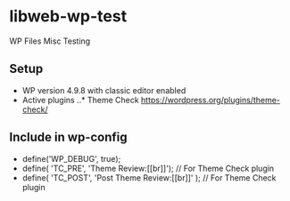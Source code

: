 # libweb-wp-test
WP Files Misc Testing

## Setup
* WP version 4.9.8 with classic editor enabled
* Active plugins
..* Theme Check <https://wordpress.org/plugins/theme-check/>

## Include in wp-config

* define('WP_DEBUG', true);
* define( 'TC_PRE', 'Theme Review:[[br]]');   // For Theme Check plugin
* define( 'TC_POST', 'Post Theme Review:[[br]]' ); // For Theme Check plugin


